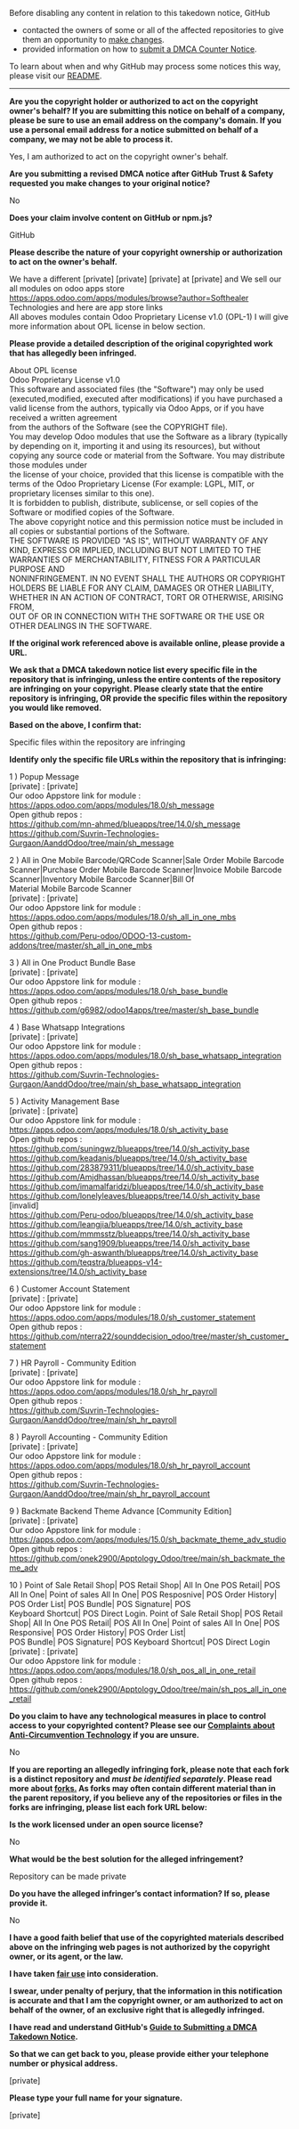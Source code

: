 Before disabling any content in relation to this takedown notice, GitHub
- contacted the owners of some or all of the affected repositories to give them an opportunity to [make changes](https://docs.github.com/en/github/site-policy/dmca-takedown-policy#a-how-does-this-actually-work).
- provided information on how to [submit a DMCA Counter Notice](https://docs.github.com/en/articles/guide-to-submitting-a-dmca-counter-notice).

To learn about when and why GitHub may process some notices this way, please visit our [README](https://github.com/github/dmca/blob/master/README.md#anatomy-of-a-takedown-notice).

---

**Are you the copyright holder or authorized to act on the copyright owner's behalf? If you are submitting this notice on behalf of a company, please be sure to use an email address on the company's domain. If you use a personal email address for a notice submitted on behalf of a company, we may not be able to process it.**  
  
Yes, I am authorized to act on the copyright owner's behalf.  
  
**Are you submitting a revised DMCA notice after GitHub Trust & Safety requested you make changes to your original notice?**  
  
No  
  
**Does your claim involve content on GitHub or npm.js?**  
  
GitHub  
  
**Please describe the nature of your copyright ownership or authorization to act on the owner's behalf.**  
  
We have a different [private] [private] [private] at [private] and We sell our all modules on odoo apps store https://apps.odoo.com/apps/modules/browse?author=Softhealer Technologies and here are app store links  
All aboves modules contain Odoo Proprietary License v1.0 (OPL-1) I will give more information about OPL license in below section.  
  
**Please provide a detailed description of the original copyrighted work that has allegedly been infringed.**  
  
About OPL license  
Odoo Proprietary License v1.0  
This software and associated files (the "Software") may only be used (executed,modified, executed after modifications) if you have purchased a valid license from the authors, typically via Odoo Apps, or if you have received a written agreement  
from the authors of the Software (see the COPYRIGHT file).  
You may develop Odoo modules that use the Software as a library (typically by depending on it, importing it and using its resources), but without copying any source code or material from the Software. You may distribute those modules under  
the license of your choice, provided that this license is compatible with the terms of the Odoo Proprietary License (For example: LGPL, MIT, or proprietary licenses similar to this one).  
It is forbidden to publish, distribute, sublicense, or sell copies of the Software or modified copies of the Software.  
The above copyright notice and this permission notice must be included in all copies or substantial portions of the Software.  
THE SOFTWARE IS PROVIDED "AS IS", WITHOUT WARRANTY OF ANY KIND, EXPRESS OR IMPLIED, INCLUDING BUT NOT LIMITED TO THE WARRANTIES OF MERCHANTABILITY, FITNESS FOR A PARTICULAR PURPOSE AND  
NONINFRINGEMENT. IN NO EVENT SHALL THE AUTHORS OR COPYRIGHT HOLDERS BE LIABLE FOR ANY CLAIM, DAMAGES OR OTHER LIABILITY, WHETHER IN AN ACTION OF CONTRACT, TORT OR OTHERWISE, ARISING FROM,  
OUT OF OR IN CONNECTION WITH THE SOFTWARE OR THE USE OR OTHER DEALINGS IN THE SOFTWARE.  
  
**If the original work referenced above is available online, please provide a URL.**  
  
**We ask that a DMCA takedown notice list every specific file in the repository that is infringing, unless the entire contents of the repository are infringing on your copyright. Please clearly state that the entire repository is infringing, OR provide the specific files within the repository you would like removed.**  
  
**Based on the above, I confirm that:**  
  
Specific files within the repository are infringing  
  
**Identify only the specific file URLs within the repository that is infringing:**  
  
1 ) Popup Message  
[private] : [private]  
Our odoo Appstore link for module : https://apps.odoo.com/apps/modules/18.0/sh_message  
Open github repos :  
https://github.com/mn-ahmed/blueapps/tree/14.0/sh_message  
https://github.com/Suvrin-Technologies-Gurgaon/AanddOdoo/tree/main/sh_message  

2 ) All in One Mobile Barcode/QRCode Scanner|Sale Order Mobile Barcode Scanner|Purchase Order Mobile Barcode Scanner|Invoice Mobile Barcode Scanner|Inventory Mobile Barcode Scanner|Bill Of  
Material Mobile Barcode Scanner  
[private] : [private]  
Our odoo Appstore link for module : https://apps.odoo.com/apps/modules/18.0/sh_all_in_one_mbs  
Open github repos :  
https://github.com/Peru-odoo/ODOO-13-custom-addons/tree/master/sh_all_in_one_mbs  

3 ) All in One Product Bundle Base  
[private] : [private]  
Our odoo Appstore link for module : https://apps.odoo.com/apps/modules/18.0/sh_base_bundle  
Open github repos :  
https://github.com/g6982/odoo14apps/tree/master/sh_base_bundle  

4 ) Base Whatsapp Integrations  
[private] : [private]  
Our odoo Appstore link for module : https://apps.odoo.com/apps/modules/18.0/sh_base_whatsapp_integration  
Open github repos :  
https://github.com/Suvrin-Technologies-Gurgaon/AanddOdoo/tree/main/sh_base_whatsapp_integration  

5 ) Activity Management Base  
[private] : [private]   
Our odoo Appstore link for module : https://apps.odoo.com/apps/modules/18.0/sh_activity_base  
Open github repos :  
https://github.com/suningwz/blueapps/tree/14.0/sh_activity_base  
https://github.com/keadanis/blueapps/tree/14.0/sh_activity_base  
https://github.com/283879311/blueapps/tree/14.0/sh_activity_base  
https://github.com/Amjdhassan/blueapps/tree/14.0/sh_activity_base  
https://github.com/imamalfaridzi/blueapps/tree/14.0/sh_activity_base  
https://github.com/lonelyleaves/blueapps/tree/14.0/sh_activity_base  
[invalid]  
https://github.com/Peru-odoo/blueapps/tree/14.0/sh_activity_base  
https://github.com/leangjia/blueapps/tree/14.0/sh_activity_base  
https://github.com/mmmsstz/blueapps/tree/14.0/sh_activity_base  
https://github.com/sang1909/blueapps/tree/14.0/sh_activity_base  
https://github.com/gh-aswanth/blueapps/tree/14.0/sh_activity_base  
https://github.com/teqstra/blueapps-v14-extensions/tree/14.0/sh_activity_base  

6 ) Customer Account Statement  
[private] : [private]  
Our odoo Appstore link for module : https://apps.odoo.com/apps/modules/18.0/sh_customer_statement  
Open github repos :  
https://github.com/nterra22/sounddecision_odoo/tree/master/sh_customer_statement  

7 ) HR Payroll - Community Edition  
[private] : [private]  
Our odoo Appstore link for module : https://apps.odoo.com/apps/modules/18.0/sh_hr_payroll  
Open github repos :  
https://github.com/Suvrin-Technologies-Gurgaon/AanddOdoo/tree/main/sh_hr_payroll  

8 ) Payroll Accounting - Community Edition  
[private] : [private]  
Our odoo Appstore link for module : https://apps.odoo.com/apps/modules/18.0/sh_hr_payroll_account  
Open github repos :  
https://github.com/Suvrin-Technologies-Gurgaon/AanddOdoo/tree/main/sh_hr_payroll_account  

9 ) Backmate Backend Theme Advance [Community Edition]  
[private] : [private]  
Our odoo Appstore link for module : https://apps.odoo.com/apps/modules/15.0/sh_backmate_theme_adv_studio  
Open github repos :  
https://github.com/onek2900/Apptology_Odoo/tree/main/sh_backmate_theme_adv  

10 ) Point of Sale Retail Shop| POS Retail Shop| All In One POS Retail| POS All In One| Point of sales All In One| POS Resposnive| POS Order History| POS Order List| POS Bundle| POS Signature| POS  
Keyboard Shortcut| POS Direct Login. Point of Sale Retail Shop| POS Retail Shop| All In One POS Retail| POS All In One| Point of sales All In One| POS Responsive| POS Order History| POS Order List|  
POS Bundle| POS Signature| POS Keyboard Shortcut| POS Direct Login  
[private] : [private]  
Our odoo Appstore link for module : https://apps.odoo.com/apps/modules/18.0/sh_pos_all_in_one_retail  
Open github repos :  
https://github.com/onek2900/Apptology_Odoo/tree/main/sh_pos_all_in_one_retail  
  
**Do you claim to have any technological measures in place to control access to your copyrighted content? Please see our <a href="https://docs.github.com/articles/guide-to-submitting-a-dmca-takedown-notice#complaints-about-anti-circumvention-technology">Complaints about Anti-Circumvention Technology</a> if you are unsure.**  
  
No  
  
**If you are reporting an allegedly infringing fork, please note that each fork is a distinct repository and <i>must be identified separately</i>. Please read more about <a href="https://docs.github.com/articles/dmca-takedown-policy#b-what-about-forks-or-whats-a-fork">forks.</a> As forks may often contain different material than in the parent repository, if you believe any of the repositories or files in the forks are infringing, please list each fork URL below:**  
  
**Is the work licensed under an open source license?**  
  
No  
  
**What would be the best solution for the alleged infringement?**  
  
Repository can be made private  
  
**Do you have the alleged infringer’s contact information? If so, please provide it.**  
  
No  
  
**I have a good faith belief that use of the copyrighted materials described above on the infringing web pages is not authorized by the copyright owner, or its agent, or the law.**  
  
**I have taken <a href="https://www.lumendatabase.org/topics/22">fair use</a> into consideration.**  
  
**I swear, under penalty of perjury, that the information in this notification is accurate and that I am the copyright owner, or am authorized to act on behalf of the owner, of an exclusive right that is allegedly infringed.**  
  
**I have read and understand GitHub's <a href="https://docs.github.com/articles/guide-to-submitting-a-dmca-takedown-notice/">Guide to Submitting a DMCA Takedown Notice</a>.**  
  
**So that we can get back to you, please provide either your telephone number or physical address.**  
  
[private] 
  
**Please type your full name for your signature.**  
  
[private]
